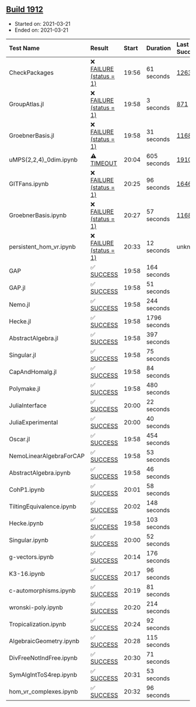 ## [Build 1912](https://oscarci.mathematik.uni-kl.de/job/oscar-stable/1912/)

* Started on: 2021-03-21
* Ended on: 2021-03-21

| Test Name    | Result | Start | Duration | Last Success | First Failure |
|:-------------|:-------|:------|:---------|:-------------|:--------------|
| CheckPackages | ❌ [FAILURE (status = 1)](https://oscarci.mathematik.uni-kl.de/job/oscar-stable/1912/artifact/logs/build-1912/CheckPackages.log) | 19:56 | 61 seconds | [1263](https://oscarci.mathematik.uni-kl.de/job/oscar-stable/1263/) | [1264](https://oscarci.mathematik.uni-kl.de/job/oscar-stable/1264/) |
| GroupAtlas.jl | ❌ [FAILURE (status = 1)](https://oscarci.mathematik.uni-kl.de/job/oscar-stable/1912/artifact/logs/build-1912/GroupAtlas.jl.log) | 19:58 | 3 seconds | [871](https://oscarci.mathematik.uni-kl.de/job/oscar-stable/871/) | [872](https://oscarci.mathematik.uni-kl.de/job/oscar-stable/872/) |
| GroebnerBasis.jl | ❌ [FAILURE (status = 1)](https://oscarci.mathematik.uni-kl.de/job/oscar-stable/1912/artifact/logs/build-1912/GroebnerBasis.jl.log) | 19:58 | 31 seconds | [1168](https://oscarci.mathematik.uni-kl.de/job/oscar-stable/1168/) | [1169](https://oscarci.mathematik.uni-kl.de/job/oscar-stable/1169/) |
| uMPS(2,2,4)_0dim.ipynb | ⚠ [TIMEOUT](https://oscarci.mathematik.uni-kl.de/job/oscar-stable/1912/artifact/logs/build-1912/uMPS-2-2-4-_0dim.ipynb.log) | 20:04 | 605 seconds | [1910](https://oscarci.mathematik.uni-kl.de/job/oscar-stable/1910/) | [1911](https://oscarci.mathematik.uni-kl.de/job/oscar-stable/1911/) |
| GITFans.ipynb | ❌ [FAILURE (status = 1)](https://oscarci.mathematik.uni-kl.de/job/oscar-stable/1912/artifact/logs/build-1912/GITFans.ipynb.log) | 20:25 | 96 seconds | [1646](https://oscarci.mathematik.uni-kl.de/job/oscar-stable/1646/) | [1647](https://oscarci.mathematik.uni-kl.de/job/oscar-stable/1647/) |
| GroebnerBasis.ipynb | ❌ [FAILURE (status = 1)](https://oscarci.mathematik.uni-kl.de/job/oscar-stable/1912/artifact/logs/build-1912/GroebnerBasis.ipynb.log) | 20:27 | 57 seconds | [1168](https://oscarci.mathematik.uni-kl.de/job/oscar-stable/1168/) | [1169](https://oscarci.mathematik.uni-kl.de/job/oscar-stable/1169/) |
| persistent_hom_vr.ipynb | ❌ [FAILURE (status = 1)](https://oscarci.mathematik.uni-kl.de/job/oscar-stable/1912/artifact/logs/build-1912/persistent_hom_vr.ipynb.log) | 20:33 | 12 seconds | unknown | unknown |
| GAP | ✅ [SUCCESS](https://oscarci.mathematik.uni-kl.de/job/oscar-stable/1912/artifact/logs/build-1912/GAP.log) | 19:58 | 164 seconds |  |  |
| GAP.jl | ✅ [SUCCESS](https://oscarci.mathematik.uni-kl.de/job/oscar-stable/1912/artifact/logs/build-1912/GAP.jl.log) | 19:58 | 51 seconds |  |  |
| Nemo.jl | ✅ [SUCCESS](https://oscarci.mathematik.uni-kl.de/job/oscar-stable/1912/artifact/logs/build-1912/Nemo.jl.log) | 19:58 | 244 seconds |  |  |
| Hecke.jl | ✅ [SUCCESS](https://oscarci.mathematik.uni-kl.de/job/oscar-stable/1912/artifact/logs/build-1912/Hecke.jl.log) | 19:58 | 1796 seconds |  |  |
| AbstractAlgebra.jl | ✅ [SUCCESS](https://oscarci.mathematik.uni-kl.de/job/oscar-stable/1912/artifact/logs/build-1912/AbstractAlgebra.jl.log) | 19:58 | 397 seconds |  |  |
| Singular.jl | ✅ [SUCCESS](https://oscarci.mathematik.uni-kl.de/job/oscar-stable/1912/artifact/logs/build-1912/Singular.jl.log) | 19:58 | 75 seconds |  |  |
| CapAndHomalg.jl | ✅ [SUCCESS](https://oscarci.mathematik.uni-kl.de/job/oscar-stable/1912/artifact/logs/build-1912/CapAndHomalg.jl.log) | 19:58 | 84 seconds |  |  |
| Polymake.jl | ✅ [SUCCESS](https://oscarci.mathematik.uni-kl.de/job/oscar-stable/1912/artifact/logs/build-1912/Polymake.jl.log) | 19:58 | 480 seconds |  |  |
| JuliaInterface | ✅ [SUCCESS](https://oscarci.mathematik.uni-kl.de/job/oscar-stable/1912/artifact/logs/build-1912/JuliaInterface.log) | 20:00 | 22 seconds |  |  |
| JuliaExperimental | ✅ [SUCCESS](https://oscarci.mathematik.uni-kl.de/job/oscar-stable/1912/artifact/logs/build-1912/JuliaExperimental.log) | 20:00 | 40 seconds |  |  |
| Oscar.jl | ✅ [SUCCESS](https://oscarci.mathematik.uni-kl.de/job/oscar-stable/1912/artifact/logs/build-1912/Oscar.jl.log) | 19:58 | 454 seconds |  |  |
| NemoLinearAlgebraForCAP | ✅ [SUCCESS](https://oscarci.mathematik.uni-kl.de/job/oscar-stable/1912/artifact/logs/build-1912/NemoLinearAlgebraForCAP.log) | 19:58 | 53 seconds |  |  |
| AbstractAlgebra.ipynb | ✅ [SUCCESS](https://oscarci.mathematik.uni-kl.de/job/oscar-stable/1912/artifact/logs/build-1912/AbstractAlgebra.ipynb.log) | 19:58 | 46 seconds |  |  |
| CohP1.ipynb | ✅ [SUCCESS](https://oscarci.mathematik.uni-kl.de/job/oscar-stable/1912/artifact/logs/build-1912/CohP1.ipynb.log) | 20:01 | 58 seconds |  |  |
| TiltingEquivalence.ipynb | ✅ [SUCCESS](https://oscarci.mathematik.uni-kl.de/job/oscar-stable/1912/artifact/logs/build-1912/TiltingEquivalence.ipynb.log) | 20:02 | 148 seconds |  |  |
| Hecke.ipynb | ✅ [SUCCESS](https://oscarci.mathematik.uni-kl.de/job/oscar-stable/1912/artifact/logs/build-1912/Hecke.ipynb.log) | 19:58 | 103 seconds |  |  |
| Singular.ipynb | ✅ [SUCCESS](https://oscarci.mathematik.uni-kl.de/job/oscar-stable/1912/artifact/logs/build-1912/Singular.ipynb.log) | 20:00 | 52 seconds |  |  |
| g-vectors.ipynb | ✅ [SUCCESS](https://oscarci.mathematik.uni-kl.de/job/oscar-stable/1912/artifact/logs/build-1912/g-vectors.ipynb.log) | 20:14 | 176 seconds |  |  |
| K3-16.ipynb | ✅ [SUCCESS](https://oscarci.mathematik.uni-kl.de/job/oscar-stable/1912/artifact/logs/build-1912/K3-16.ipynb.log) | 20:17 | 96 seconds |  |  |
| c-automorphisms.ipynb | ✅ [SUCCESS](https://oscarci.mathematik.uni-kl.de/job/oscar-stable/1912/artifact/logs/build-1912/c-automorphisms.ipynb.log) | 20:19 | 81 seconds |  |  |
| wronski-poly.ipynb | ✅ [SUCCESS](https://oscarci.mathematik.uni-kl.de/job/oscar-stable/1912/artifact/logs/build-1912/wronski-poly.ipynb.log) | 20:20 | 214 seconds |  |  |
| Tropicalization.ipynb | ✅ [SUCCESS](https://oscarci.mathematik.uni-kl.de/job/oscar-stable/1912/artifact/logs/build-1912/Tropicalization.ipynb.log) | 20:24 | 92 seconds |  |  |
| AlgebraicGeometry.ipynb | ✅ [SUCCESS](https://oscarci.mathematik.uni-kl.de/job/oscar-stable/1912/artifact/logs/build-1912/AlgebraicGeometry.ipynb.log) | 20:28 | 115 seconds |  |  |
| DivFreeNotIndFree.ipynb | ✅ [SUCCESS](https://oscarci.mathematik.uni-kl.de/job/oscar-stable/1912/artifact/logs/build-1912/DivFreeNotIndFree.ipynb.log) | 20:30 | 71 seconds |  |  |
| SymAlgIntToS4rep.ipynb | ✅ [SUCCESS](https://oscarci.mathematik.uni-kl.de/job/oscar-stable/1912/artifact/logs/build-1912/SymAlgIntToS4rep.ipynb.log) | 20:31 | 53 seconds |  |  |
| hom_vr_complexes.ipynb | ✅ [SUCCESS](https://oscarci.mathematik.uni-kl.de/job/oscar-stable/1912/artifact/logs/build-1912/hom_vr_complexes.ipynb.log) | 20:32 | 96 seconds |  |  |
